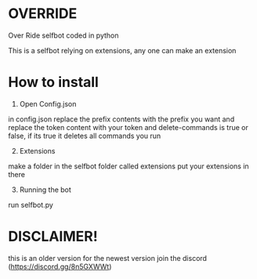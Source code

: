 # OVERRIDE
Over Ride selfbot coded in python

This is a selfbot relying on extensions, 
any one can make an extension

# How to install

1. Open Config.json

in config.json replace the prefix contents with the prefix you want
and replace the token content with your token
and delete-commands is true or false, if its true it deletes all commands you run

2. Extensions

make a folder in the selfbot folder
called extensions
put your extensions in there

3. Running the bot

run selfbot.py

# DISCLAIMER!

this is an older version for the newest version join the discord (https://discord.gg/8n5GXWWt)
